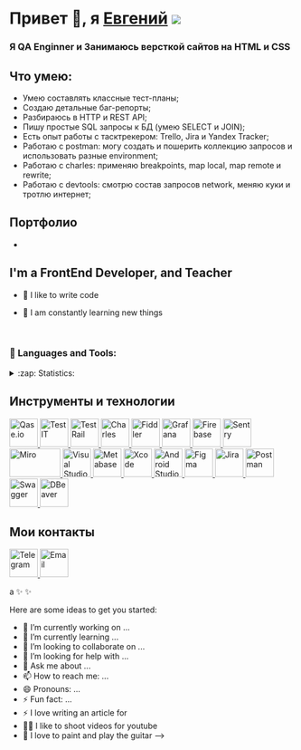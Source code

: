 # Привет 👋, я [Евгений](https://github.com/Gaztechica) ![](https://github.com/blackcater/blackcater/raw/main/images/Hi.gif) 
###  Я QA Enginner и Занимаюсь версткой сайтов на HTML и CSS

##  Что умею:
   - Умею составлять классные тест-планы;
   - Создаю детальные баг-репорты;
   - Разбираюсь в HTTP и REST API;
   - Пишу простые SQL запросы к БД (умею SELECT и JOIN);
   - Есть опыт работы с тасктрекером: Trello, Jira и Yandex Tracker;
   - Работаю с postman: могу создать и пошерить коллекцию запросов и использовать разные environment;
   - Работаю с charles: применяю breakpoints, map local, map remote и rewrite;
   - Работаю с devtools: смотрю состав запросов network, меняю куки и тротлю интернет;


## Портфолио 
  -   [](https://)
  
 

  

## I'm a FrontEnd Developer, and Teacher
- 💪 I like to write code

- 🥅 I am constantly learning new things


<br />

### 🧰 Languages and Tools:
<!--
<img align="left" alt="TypeScript" width="30px" style="padding-right:10px;" src="https://cdn.jsdelivr.net/gh/devicons/devicon/icons/typescript/typescript-plain.svg" />
<img align="left" alt="Angular" width="30px" style="padding-right:10px;" src="https://cdn.jsdelivr.net/gh/devicons/devicon/icons/angularjs/angularjs-plain.svg" />
<img align="left" alt="Git" width="30px" style="padding-right:10px;" src="https://cdn.jsdelivr.net/gh/devicons/devicon/icons/git/git-original.svg" />
<img align="left" alt="Linux" width="30px" style="padding-right:10px;" src="https://cdn.jsdelivr.net/gh/devicons/devicon/icons/linux/linux-original.svg" />
<img align="left" alt="HTML" width="30px" style="padding-right:10px;" src="https://cdn.jsdelivr.net/gh/devicons/devicon/icons/html5/html5-plain.svg" />
<img align="left" alt="CSS" width="30px" style="padding-right:10px;" src="https://cdn.jsdelivr.net/gh/devicons/devicon/icons/css3/css3-plain.svg" />
<img align="left" alt="SASS" width="30px"  style="padding-right:10px;" src="https://raw.githubusercontent.com/github/explore/80688e429a7d4ef2fca1e82350fe8e3517d3494d/topics/sass/sass.png" />
<img align="left" alt="JavaScript" width="30px" style="padding-right:10px;" src="https://cdn.jsdelivr.net/gh/devicons/devicon/icons/javascript/javascript-plain.svg" />
<img align="left" alt="React" width="30px" style="padding-right:10px;" src="https://cdn.jsdelivr.net/gh/devicons/devicon/icons/react/react-original.svg" />
<img align="left" alt="NodeJS" width="30px" style="padding-right:10px;" src="https://cdn.jsdelivr.net/gh/devicons/devicon/icons/nodejs/nodejs-original.svg" />
<img align="left" alt="GitHub" width="30px" style="padding-right:10px;" src="https://cdn.jsdelivr.net/gh/devicons/devicon/icons/github/github-original.svg" />
<br />
<br />

### Connect with me:

[<img align="left" alt="webtricks-master.ru" width="22px" src="https://raw.githubusercontent.com/iconic/open-iconic/master/svg/globe.svg" />][website]
[<img align="left" alt="VladKalachev | YouTube" width="22px" src="https://cdn.jsdelivr.net/npm/simple-icons@v3/icons/youtube.svg" />][youtube]
[<img align="left" alt="VladKalachev | LinkedIn" width="22px" src="https://cdn.jsdelivr.net/npm/simple-icons@v3/icons/linkedin.svg" />][linkedin]
[<img align="left" alt="VladKalachev | Instagram" width="22px" src="https://cdn.jsdelivr.net/npm/simple-icons@v3/icons/instagram.svg" />][instagram]
[<img align="left" alt="VladKalachev | VK" width="22px" src="https://cdn.jsdelivr.net/npm/simple-icons@v3/icons/vk.svg" />][vk]

<br />


<!-- YOUTUBE:END -->

<details>
  <summary>:zap: Statistics:</summary>
   <img align="left" alt="codeSTACKr's GitHub Stats" src="https://github-readme-stats.vercel.app/api/top-langs/?username=VladKalachev&langs_count=8&layout=compact" />
    <br />
    <img align="left" alt="codeSTACKr's GitHub Stats" src="https://github-readme-stats.vercel.app/api?username=VladKalachev&show_icons=true" />
</details>

[website]: https://webtricks-master.ru/
[youtube]: https://www.youtube.com/channel/UCkvd2R7fmbs1watlJ6wur_w
[linkedin]: https://www.linkedin.com/in/vlad-kalachev-ab87b312a/
[instagram]: https://www.instagram.com/corvaxv/
[vk]: https://vk.com/vladislavkalachov

## Инструменты и технологии

<p align="left">
<a href="https://qase.io/">
<img src="https://github.com//blob/main/icons/Qase.io.png" alt="Qase.io" width="50" height="50" />
</a>
<a href="https://testit.software/">
<img src="https://github.com/i/blob/main/icons/TestIT.png" alt="TestIT" width="50" height="50" />
</a>
<a href="https://www.gurock.com/testrail">
<img src="https://github.com/i/blob/main/icons/TestRail.png" alt="TestRail" width="50" height="50" />
</a>
<a href="https://www.charlesproxy.com/">
<img src="https://github.com/Dei/blob/main/icons/Charles.png" alt="Charles" width="50" height="50" />
</a>
<a href="https://www.telerik.com/fiddler">
<img src="https://github.com/DobSergei/blob/main/icons/Fiddler.png" alt="Fiddler" width="50" height="50" /> 
</a>
<a href="https://grafana.com/">
<img src="https://github.com/DobvSergei/blob/main/icons/Grafana.png" alt="Grafana" width="50" height="50" />
</a>
<a href="https://firebase.google.com/">
<img src="https://github.com/DoovSergei/blob/main/icons/Firebase.png" alt="Firebase" width="50" height="50" /> 
</a>
<a href="https://sentry.io/welcome/">
<img src="https://github.com/Dobi/blob/main/icons/Sentry.png" alt="Sentry" width="50" height="50" />
</a>
<a href="https://miro.com/ru/">
<img src="https://github.com/Dogei/blob/main/icons/Miro.png" alt="Miro" width="90" height="50" />
</a>
<a href="https://code.visualstudio.com/">
<img src="https://github.com/Di/blob/main/icons/Visual_Studio_Code.png" alt="Visual Studio Code" width="50" height="50" /> 
</a>
<a href="https://www.metabase.com/">
<img src="https://github.com/Dogei/blob/main/icons/Metabase.png" alt="Metabase" width="50" height="50" />
</a>
<a href="https://developer.apple.com/xcode/">
<img src="https://github.com/Dobrlob/main/icons/Xcode.png" alt="Xcode" width="50" height="50" />
</a> 
<a href="https://developer.android.com/studio">
<img src="https://github.com/Doblob/main/icons/Android Studio.png" alt="Android Studio" width="50" height="50" />
</a>
<a href="https://figma.com">
<img src="https://github.com/Dobrblob/main/icons/Figma.svg" alt="Figma" width="50" height="50" /> 
</a>
<a href="https://www.atlassian.com/software/jira">
<img src="https://github.com/Dob/main/icons/Jira.png" alt="Jira" width="50" height="50" />
</a>
<a href="https://www.postman.com/">
<img src="https://github.com/Di/blob/main/icons/Postman.png" alt="Postman" width="50" height="50" />
</a>
<a href="https://swagger.io/">
<img src="https://github.com/i/blob/main/icons/swagger.png" alt="Swagger" width="50" height="50" />
</a>
<a href="https://dbeaver.io/">
<img src="https://github.com/Di/blob/main/icons/DBeaver.png" alt="DBeaver" width="50" height="50" />
</a>
</p>

## Мои контакты
   <a href="https://t.me/t.me/Eveningan/">
<img src="https://github.com/Di/blob/main/icons/Telegram.png " alt="Telegram" width="50" height="50" />
</a>
   

   <a href="mailto:dobrenkovsergei@mail.ru">
<img src="https://github.com/Gaztechica/blob/main/icons/Mail.png " alt="Email" width="50" height="50" />
</a>




a ✨  ✨ 

Here are some ideas to get you started:

- 🔭 I’m currently working on ...
- 🌱 I’m currently learning ...
- 👯 I’m looking to collaborate on ...
- 🤔 I’m looking for help with ...
- 💬 Ask me about ...
- 📫 How to reach me: ...
- 😄 Pronouns: ...
- ⚡ Fun fact: ...
- ⚡ I love writing an article for 
- 🤹🏽 I like to shoot videos for youtube 
- 🎉 I love to paint and play the guitar
-->
